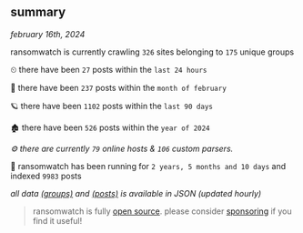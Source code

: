 
## summary
_february 16th, 2024_

ransomwatch is currently crawling `326` sites belonging to `175` unique groups

⏲ there have been `27` posts within the `last 24 hours`

🦈 there have been `237` posts within the `month of february`

🪐 there have been `1102` posts within the `last 90 days`

🏚 there have been `526` posts within the `year of 2024`

_⚙️ there are currently `79` online hosts & `106` custom parsers._

🦕 ransomwatch has been running for `2 years, 5 months and 10 days` and indexed `9983` posts

_all data  [(groups)](http://ransomwhat.telemetry.ltd/groups) and [(posts)](http://ransomwhat.telemetry.ltd/posts) is available in JSON (updated hourly)_

> ransomwatch is fully [open source](https://github.com/joshhighet/ransomwatch#ransomwatch--). please consider [sponsoring](https://github.com/sponsors/joshhighet) if you find it useful!
